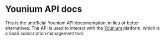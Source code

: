 # Younium API docs
This is the unofficial Younium API documentation, in lieu of better alternatives. The API is used to interact with the [Younium](https://app.younium.com) platform, which is a SaaS subscription management tool.

